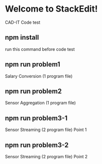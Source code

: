 # Welcome to StackEdit!

CAD-IT Code test

## npm install

run this command before code test

## npm run problem1

Salary Conversion (1 program file)

## npm run problem2

Sensor Aggregation (1 program file)

## npm run problem3-1

Sensor Streaming (2 program file)
Point 1

## npm run problem3-2

Sensor Streaming (2 program file)
Point 2
